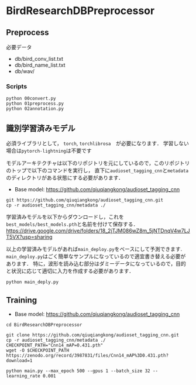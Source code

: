 # BirdResearchDBPreprocessor
## Preprocess
必要データ
- db/bird_conv_list.txt
- db/bird_name_list.txt
- db/wav/

### Scripts
```
python 00convert.py
python 01preprocess.py
python 02annotation.py
```

## 識別学習済みモデル

必須ライブラリとして， `torch`, `torchlibrosa`　が必要になります．
学習しない場合は`pytorch-lightning`は不要です

モデルアーキテクチャは以下のリポジトリを元にしているので，このリポジトリのトップで以下のコマンドを実行し，
直下に`audioset_tagging_cnn`と`metadata`のディレクトリがある状態にする必要があります．
- Base model: https://github.com/qiuqiangkong/audioset_tagging_cnn

```
git https://github.com/qiuqiangkong/audioset_tagging_cnn.git
cp -r audioset_tagging_cnn/metadata ./
```

学習済みモデルを以下からダウンロードし，これを`best_models/best_models.pth`と名前を付けて保存する．
https://drive.google.com/drive/folders/18_2jTJM086wZ8m_5jNTDnqV4w7LJT5VX?usp=sharing

以上の学習済みモデルがあれば`main_deploy.py`をベースにして予測できます.
`main_deploy.py`はごく簡単なサンプルになっているので適宜書き替える必要があります．
特に，波形を読み込む部分はダミーデータになっているので，目的と状況に応じて適切に入力を作成する必要があります．

```
python main_deply.py
```


## Training

- Base model: https://github.com/qiuqiangkong/audioset_tagging_cnn

```
cd BirdResearchDBPreprocessor

git clone https://github.com/qiuqiangkong/audioset_tagging_cnn.git
cp -r audioset_tagging_cnn/metadata ./
CHECKPOINT_PATH="Cnn14_mAP=0.431.pth"
wget -O $CHECKPOINT_PATH https://zenodo.org/record/3987831/files/Cnn14_mAP%3D0.431.pth?download=1
```

```
python main.py --max_epoch 500 --gpus 1 --batch_size 32 --learning_rate 0.001
```

